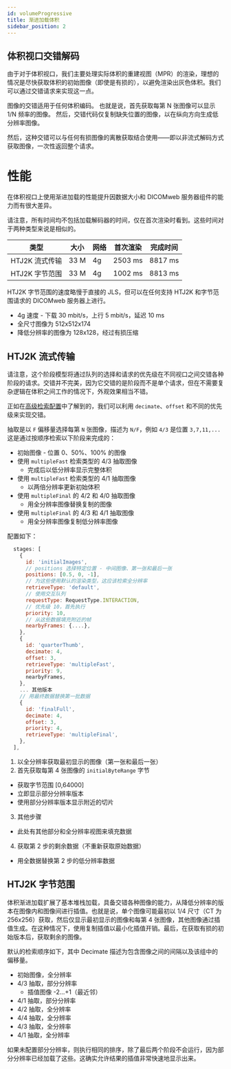 ```yaml
---
id: volumeProgressive
title: 渐进加载体积
sidebar_position: 2
---
```


## 体积视口交错解码

由于对于体积视口，我们主要处理实际体积的重建视图（MPR）的渲染，理想的情况是尽快获取体积的初始图像（即使是有损的），以避免渲染出灰色体积。我们可以通过交错请求来实现这一点。

图像的交错适用于任何体积编码。
也就是说，首先获取每第 N 张图像可以显示 1/N 频率的图像。
然后，交错代码仅复制缺失位置的图像，以在纵向方向生成低分辨率图像。

然后，这种交错可以与任何有损图像的离散获取结合使用——即以非流式解码方式获取图像，一次性返回整个请求。

# 性能

在体积视口上使用渐进加载的性能提升因数据大小和 DICOMweb 服务器组件的能力而有很大差异。

请注意，所有时间均不包括加载解码器的时间，仅在首次渲染时看到。这些时间对于两种类型来说是相似的。

| 类型              | 大小 | 网络 | 首次渲染  | 完成时间   |
| ----------------- | ---- | ---- | --------- | ---------- |
| HTJ2K 流式传输    | 33 M | 4g   | 2503 ms   | 8817 ms    |
| HTJ2K 字节范围    | 33 M | 4g   | 1002 ms   | 8813 ms    |

HTJ2K 字节范围的速度略慢于直接的 JLS，但可以在任何支持 HTJ2K 和字节范围请求的 DICOMweb 服务器上进行。

- 4g 速度 - 下载 30 mbit/s，上行 5 mbit/s，延迟 10 ms
- 全尺寸图像为 512x512x174
- 降低分辨率的图像为 128x128，经过有损压缩

## HTJ2K 流式传输

请注意，这个阶段模型将通过队列的选择和请求的优先级在不同视口之间交错各种阶段的请求。交错并不完美，因为它交错的是阶段而不是单个请求，但在不需要复杂逻辑在体积之间工作的情况下，外观效果相当不错。

正如在[高级检索配置](./advance-retrieve-config)中了解到的，我们可以利用 `decimate`、`offset` 和不同的优先级来实现交错。

抽取是以 `F` 偏移量选择每第 `N` 张图像，描述为 `N/F`，例如 `4/3` 是位置 `3,7,11,...`
这是通过按顺序检索以下阶段来完成的：

- 初始图像 - 位置 0、50%、100% 的图像
- 使用 `multipleFast` 检索类型的 4/3 抽取图像
  - 完成后以低分辨率显示完整体积
- 使用 `multipleFast` 检索类型的 4/1 抽取图像
  - 以两倍分辨率更新初始体积
- 使用 `multipleFinal` 的 4/2 和 4/0 抽取图像
  - 用全分辨率图像替换复制的图像
- 使用 `multipleFinal` 的 4/3 和 4/1 抽取图像
  - 用全分辨率图像复制低分辨率图像

配置如下：

```javascript
  stages: [
    {
      id: 'initialImages',
      // positions 选择特定位置 - 中间图像、第一张和最后一张
      positions: [0.5, 0, -1],
      // 为这些使用默认的渲染类型，这应该检索全分辨率
      retrieveType: 'default',
      // 使用交互队列
      requestType: RequestType.INTERACTION,
      // 优先级 10，首先执行
      priority: 10,
      // 从这些数据填充附近的帧
      nearbyFrames: {....},
    },
    {
      id: 'quarterThumb',
      decimate: 4,
      offset: 3,
      retrieveType: 'multipleFast',
      priority: 9,
      nearbyFrames,
    },
    ... 其他版本
    // 用最终数据替换第一批数据
    {
      id: 'finalFull',
      decimate: 4,
      offset: 3,
      priority: 4,
      retrieveType: 'multipleFinal',
    },
  ],
```

1. 以全分辨率获取最初显示的图像（第一张和最后一张）
2. 首先获取每第 4 张图像的 `initialByteRange` 字节

- 获取字节范围 [0,64000]
- 立即显示部分分辨率版本
- 使用部分分辨率版本显示附近的切片

3. 其他步骤

- 此处有其他部分和全分辨率视图来填充数据

4. 获取第 2 步的剩余数据（不重新获取原始数据）

- 用全数据替换第 2 步的低分辨率数据

## HTJ2K 字节范围

体积渐进加载扩展了基本堆栈加载，具备交错各种图像的能力，从降低分辨率的版本在图像内和图像间进行插值。也就是说，单个图像可能最初以 1/4 尺寸（CT 为 256x256）获取，然后仅显示最初显示的图像和每第 4 张图像，其他图像通过插值生成。在这种情况下，使用复制插值以最小化插值开销。最后，在获取有损的初始版本后，获取剩余的图像。

默认的检索顺序如下，其中 Decimate 描述为包含图像之间的间隔以及该组中的偏移量。

- 初始图像，全分辨率
- 4/3 抽取，部分分辨率
  - 插值图像 -2...+1（最近邻）
- 4/1 抽取，部分分辨率
- 4/2 抽取，全分辨率
- 4/4 抽取，全分辨率
- 4/3 抽取，全分辨率
- 4/1 抽取，全分辨率

如果未配置部分分辨率，则执行相同的排序，除了最后两个阶段不会运行，因为部分分辨率已经加载了这些。这确实允许结果的插值非常快速地显示出来。